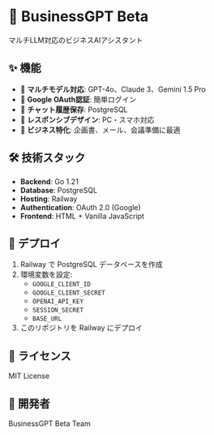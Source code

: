 # 🚀 BusinessGPT Beta

マルチLLM対応のビジネスAIアシスタント

## ✨ 機能

- 🤖 **マルチモデル対応**: GPT-4o、Claude 3、Gemini 1.5 Pro
- 🔐 **Google OAuth認証**: 簡単ログイン
- 💾 **チャット履歴保存**: PostgreSQL
- 📱 **レスポンシブデザイン**: PC・スマホ対応
- 🎯 **ビジネス特化**: 企画書、メール、会議準備に最適

## 🛠 技術スタック

- **Backend**: Go 1.21
- **Database**: PostgreSQL
- **Hosting**: Railway
- **Authentication**: OAuth 2.0 (Google)
- **Frontend**: HTML + Vanilla JavaScript

## 🚀 デプロイ

1. Railway で PostgreSQL データベースを作成
2. 環境変数を設定:
   - `GOOGLE_CLIENT_ID`
   - `GOOGLE_CLIENT_SECRET`
   - `OPENAI_API_KEY`
   - `SESSION_SECRET`
   - `BASE_URL`
3. このリポジトリを Railway にデプロイ

## 📝 ライセンス

MIT License

## 👥 開発者

BusinessGPT Beta Team